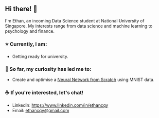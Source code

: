 ## Hi there! 👋
I'm Ethan, an incoming Data Science student at National University of Singapore. My interests range from data science and machine learning to psychology and finance. 

### ⭐ Currently, I am:
* Getting ready for university.

### 🚀 So far, my curiosity has led me to:
* Create and optimise a [Neural Network from Scratch](https://github.com/ethancqy/portfolio/tree/main/Neural%20Network%20from%20Scratch%20(MNIST)) using MNIST data.

### ☕ If you're interested, let's chat!
* Linkedin: https://www.linkedin.com/in/ethancqy
* Email: ethancqy@gmail.com

